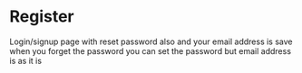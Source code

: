 # Register
Login/signup page with reset password also and your email address is save 
<br>
when you forget the password you can set the password but email address is as it is
